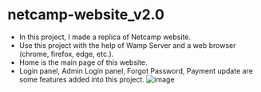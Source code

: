 # netcamp-website_v2.0
- In this project, I made a replica of Netcamp website.
- Use this project with the help of Wamp Server and a web browser (chrome, firefox, edge, etc.).
- Home is the main page of this website.
- Login panel, Admin Login panel, Forgot Password, Payment update are some features added into this project.
![image](https://drive.google.com/uc?export=view&id=1hG7BHTY2mcoNcVr0gMJfOxChsFzA70Kw)
